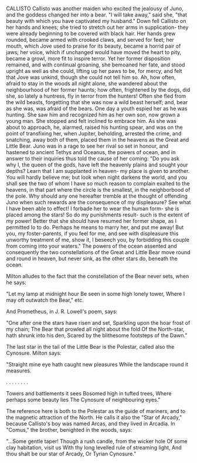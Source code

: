 CALLISTO
  Callisto was another maiden who excited the jealousy of Juno, and
  the goddess changed her into a bear. "I will take away," said she,
  "that beauty with which you have captivated my husband." Down fell
  Callisto on her hands and knees; she tried to stretch out her arms
  in supplication- they were already beginning to be covered with
  black hair. Her hands grew rounded, became armed with crooked claws,
  and served for feet; her mouth, which Jove used to praise for its
  beauty, became a horrid pair of jaws; her voice, which if unchanged
  would have moved the heart to pity, became a growl, more fit to
  inspire terror. Yet her former disposition remained, and with
  continual groaning, she bemoaned her fate, and stood upright as well
  as she could, lifting up her paws to be, for mercy, and felt that Jove
  was unkind, though she could not tell him so. Ah, how often, afraid to
  stay in the woods all night alone, she wandered about the
  neighbourhood of her former haunts; how often, frightened by the dogs,
  did she, so lately a huntress, fly in terror from the hunters! Often
  she fled from the wild beasts, forgetting that she was now a wild
  beast herself; and, bear as she was, was afraid of the bears.
  One day a youth espied her as he was hunting. She saw him and
  recognized him as her own son, now grown a young man. She stopped
  and felt inclined to embrace him. As she was about to approach, he,
  alarmed, raised his hunting spear, and was on the point of transfixing
  her, when Jupiter, beholding, arrested the crime, and snatching,
  away both of them, placed them in the heavens as the Great and
  Little Bear.
  Juno was in a rage to see her rival so set in honour, and hastened
  to ancient Tethys and Oceanus, the powers of ocean, and in answer to
  their inquiries thus told the cause of her coming: "Do you ask why
  I, the queen of the gods, have left the heavenly plains and sought
  your depths? Learn that I am supplanted in heaven- my place is given
  to another. You will hardly believe me; but look when night darkens
  the world, and you shall see the two of whom I have so much reason
  to complain exalted to the heavens, in that part where the circle is
  the smallest, in the neighborbood of the pole. Why should any one
  hereafter tremble at the thought of offending Juno when such rewards
  are the consequence of my displeasure? See what I have been able to
  effect! I forbade her to wear the human form- she is placed among
  the stars! So do my punishments result- such is the extent of my
  power! Better that she should have resumed her former shape, as I
  permitted Io to do. Perhaps he means to marry her, and put me away!
  But you, my foster-parents, if you feel for me, and see with
  displeasure this unworthy treatment of me, show it, I beseech you,
  by forbidding this couple from coming into your waters." The powers of
  the ocean assented and consequently the two constellations of the
  Great and Little Bear move round and round in heaven, but never
  sink, as the other stars do, beneath the ocean.

  Milton alludes to the fact that the constellation of the Bear
  never sets, when he says:

  "Let my lamp at midnight hour
  Be seen in some high lonely tower,
  Where I may oft outwatch the Bear," etc.

  And Prometheus, in J. R. Lowell's poem, says:

  "One after one the stars have risen and set,
  Sparkling upon the hoar frost of my chain;
  The Bear that prowled all night about the fold
  Of the North-star, hath shrunk into his den,
  Scared by the blithesome footsteps of the Dawn."

  The last star in the tail of the Little Bear is the Polestar, called
  also the Cynosure. Milton says:

  "Straight mine eye hath caught new pleasures
  While the landscape round it measures.

  . . . . . . . .

  Towers and battlements it sees
  Bosomed high in tufted trees,
  Where perhaps some beauty lies
  The Cynosure of neighbouring eyes."

  The reference here is both to the Polestar as the guide of mariners,
  and to the magnetic attraction of the North. He calls it also the
  "Star of Arcady," because Callisto's boy was named Arcas, and they
  lived in Arcadia. In "Comus," the brother, benighted in the woods,
  says:

  "...Some gentle taper!
  Though a rush candle, from the wicker hole
  Of some clay habitation, visit us
  With thy long levelled rule of streaming light,
  And thou shalt be our star of Arcady,
  Or Tyrian Cynosure."